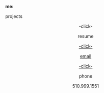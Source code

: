 **me:**

projects<center>-click-

resume
<a href="test.docx" download>
<center>
 -click-
 
email
<center>
<a href="mailto:bharat_nair@hotmail.com">-click-</a><br>


phone
<center>
510.999.1551


